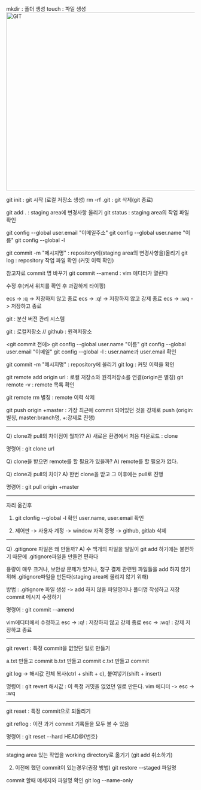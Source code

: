 mkdir : 폴더 생성
touch : 파일 생성
<img width="1248" height="476" alt="GIT" src="https://github.com/user-attachments/assets/257214de-7642-47f5-a43f-0da66febb591" />

git init  : git 시작 (로컬 저장소 생성)
rm -rf .git : git 삭제(git 종료)  

git add . : staging area에 변경사항 올리기
git status : staging area의 작업 파일 확인  

git config --global user.email "이메일주소"
git config --global user.name "이름"
git config --global -l  

git commit -m "메시지명" : repository에(staging area의 변경사항을)올리기
git log : repository 작업 파일 확인 (커밋 이력 확인)  



참고자료 
commit 명 바꾸기
git commit --amend : vim 에디터가 열린다  

수정 후(커서 위치를 확인 후 과감하게 타이핑)  

ecs -> :q -> 저장하지 않고 종료 
ecs -> :q! -> 저장하지 않고 강제 종료
ecs -> :wq -> 저장하고 종료  
 
git : 분산 버전 관리 시스템  

git : 로컬저장소 // github : 원격저장소  
 


<git commit 전에>
git config --global user.name "이름"
git config --global user.email "이메일"
git config --global -l : user.name과 user.email 확인  

git commit -m "메시지명" : repository에 올리기
git log : 커밋 이력을 확인  

git remote add origin url : 로컬 저장소와 원격저장소를 연결(origin은 별칭)
git remote -v : remote 목록 확인  

git remote rm 별칭 : remote 이력 삭제  


git push origin +master : 가장 최근에 commit 되어있던 것을 강제로 push
(origin:별칭, master:branch명, +:강제로 진행)  

---

Q) clone과 pull의 차이점이 뭘까??
A) 새로운 환경에서 처음 다운로드 : clone  

명령어 : git clone url  

Q) clone을 받으면 remote를 할 필요가 있을까?
A) remote를 할 필요가 없다.  

Q) clone과 pull의 차이?
A) 한번 clone을 받고 그 이후에는 pull로 진행

명령어 : git pull origin +master

---

자리 옮긴후 

1. git clonfig --global -l 확인
user.name, user.email 확인

1. 제어판 -> 사용자 계정 -> window 자격 증명 -> github, gitlab 삭제

---
Q) .gitignore 파일은 왜 만들까?
A) 수 백개의 파일을 일일이 git add 하기에는 불편하기 때문에
    .gitignore파일을 만들면 편하다

용량이 매우 크거나, 보안상 문제가 있거나, 청구 결제 관련된 파일들을
add 하지 않기 위해 .gitignore파일을 만든다(staging area에 올리지 않기 위해)

방법 : .gitignore 파일 생성 -> add 하지 않을 파일명이나 폴더명 작성하고 저장
commit 메시지 수정하기

명령어 : git commit --amend

vim에디터에서 수정하고
esc -> :q! : 저장하지 않고 강제 종료
esc -> :wq! : 강제 저장하고 종료

---

git revert : 특정 commit을 없었던 일로 만들기

a.txt 만들고 commit
b.txt 만들고 commit
c.txt 만들고 commit

git log -> 해시값 전체 복사(ctrl + shift + c), 붙여넣기(shift + insert)

명령어 :
git revert 해시값 : 이 특정 커밋을 없었던 일로 만든다.
vim 에디터 -> esc -> :wq

---

git reset : 특정 commit으로 되돌리기

git reflog : 이전 과거 commit 기록들을 모두 볼 수 있음

명령어 : git reset --hard HEAD@{번호}

---

staging area 있는 작업을 working directory로 옮기기
(git add 취소하기)

2. 이전에 했던 commit이 있는경우(권장 방법)
git restore --staged 파일명

commit 할때 메세지와 파일명 확인 
git log --name-only
